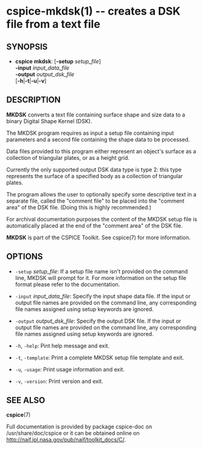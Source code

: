 cspice-mkdsk(1) -- creates a DSK file from a text file
=======================================================

SYNOPSIS
--------
 * **cspice mkdsk**:
                    [**-setup** _setup_file_]  
                    **-input** _input_data_file_  
                    **-output** _output_dsk_file_  
                    [**-h**|**-t**|**-u**|**-v**]


DESCRIPTION
-----------
**MKDSK** converts a text file containing surface shape and size data
to a binary Digital Shape Kernel (DSK).

The MKDSK program requires as input a setup file containing input
parameters and a second file containing the shape data to be processed.

Data files provided to this program either represent an object's surface as a
collection of triangular plates, or as a height grid.

Currently the only supported output DSK data type is type 2: this type
represents the surface of a specified body as a collection of triangular
plates.

The program allows the user to optionally specify some descriptive text in a
separate file, called the "comment file" to be placed into the
"comment area" of the DSK file. (Doing this is highly recommended.)

For archival documentation purposes the content of the MKDSK setup file
is automatically placed at the end of the "comment area" of the DSK file.

**MKDSK** is part of the CSPICE Toolkit. See cspice(7) for more information.


OPTIONS
-------
 * `-setup` _setup_file_:
    If a setup file name isn't provided on the command line, MKDSK will
    prompt for it. For more information on the setup file format please refer
    to the documentation.

 * `-input` _input_data_file_:
    Specify the input shape data file. If the input or output file names are
    provided on the command line, any corresponding file names assigned using
    setup keywords are ignored.

 * `-output` _output_dsk_file_:
    Specify the output DSK file. If the input or output file names are
    provided on the command line, any corresponding file names assigned using
    setup keywords are ignored.

 * `-h`, `-help`:
    Pint help message and exit.

 * `-t`, `-template`:
    Print a complete MKDSK setup file template and exit.

 * `-u`, `-usage`:
    Print usage information and exit.

 * `-v`, `-version`:
    Print version and exit.


SEE ALSO
--------
**cspice**(7)

Full documentation is provided by package cspice-doc on /usr/share/doc/cspice
or it can be obtained online on http://naif.jpl.nasa.gov/pub/naif/toolkit_docs/C/.
